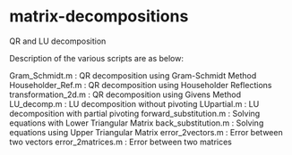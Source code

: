 # matrix-decompositions
QR and LU decomposition

Description of the various scripts are as below:

Gram_Schmidt.m : QR decomposition using Gram-Schmidt Method
Householder_Ref.m : QR decomposition using Householder Reflections
transformation_2d.m : QR decomposition using Givens Method
LU_decomp.m : LU decomposition without pivoting
LUpartial.m : LU decomposition with partial pivoting
forward_substitution.m : Solving equations with Lower Triangular Matrix
back_substitution.m : Solving equations using Upper Triangular Matrix
error_2vectors.m : Error between two vectors
error_2matrices.m : Error between two matrices
